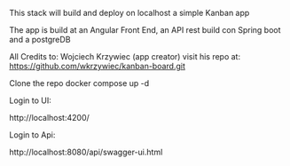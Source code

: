 This stack will build and deploy on localhost a simple Kanban app

The app is build at an Angular Front End, an API rest build con Spring boot and a postgreDB 

All Credits to: Wojciech Krzywiec (app creator) visit his repo at:
https://github.com/wkrzywiec/kanban-board.git

Clone the repo
docker compose up -d 

Login to UI:

http://localhost:4200/

Login to Api:

http://localhost:8080/api/swagger-ui.html

 


